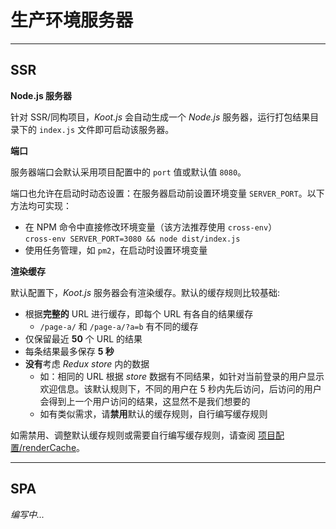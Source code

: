 # 生产环境服务器

---

## SSR

**Node.js 服务器**

针对 SSR/同构项目，_Koot.js_ 会自动生成一个 _Node.js_ 服务器，运行打包结果目录下的 `index.js` 文件即可启动该服务器。

**端口**

服务器端口会默认采用项目配置中的 `port` 值或默认值 `8080`。

端口也允许在启动时动态设置：在服务器启动前设置环境变量 `SERVER_PORT`。以下方法均可实现：

-   在 NPM 命令中直接修改环境变量（该方法推荐使用 `cross-env`）
    <br>`cross-env SERVER_PORT=3080 && node dist/index.js`
-   使用任务管理，如 `pm2`，在启动时设置环境变量

**渲染缓存**

默认配置下，_Koot.js_ 服务器会有渲染缓存。默认的缓存规则比较基础:

-   根据**完整的** URL 进行缓存，即每个 URL 有各自的结果缓存
    -   `/page-a/` 和 `/page-a/?a=b` 有不同的缓存
-   仅保留最近 **50** 个 URL 的结果
-   每条结果最多保存 **5 秒**
-   **没有**考虑 _Redux store_ 内的数据
    -   如：相同的 URL 根据 _store_ 数据有不同结果，如针对当前登录的用户显示欢迎信息。该默认规则下，不同的用户在 5 秒内先后访问，后访问的用户会得到上一个用户访问的结果，这显然不是我们想要的
    -   如有类似需求，请**禁用**默认的缓存规则，自行编写缓存规则

如需禁用、调整默认缓存规则或需要自行编写缓存规则，请查阅 [项目配置/renderCache](/config?id=renderCache)。

---

## SPA

_编写中..._
